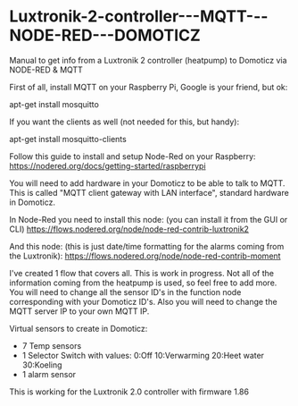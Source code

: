 # Luxtronik-2-controller---MQTT---NODE-RED---DOMOTICZ
Manual to get info from a Luxtronik 2 controller (heatpump) to Domoticz via NODE-RED &amp; MQTT

First of all, install MQTT on your Raspberry Pi, Google is your friend, but ok:

apt-get install mosquitto

If you want the clients as well (not needed for this, but handy):

apt-get install mosquitto-clients

Follow this guide to install and setup Node-Red on your Raspberry:
https://nodered.org/docs/getting-started/raspberrypi

You will need to add hardware in your Domoticz to be able to talk to MQTT. This is called "MQTT client gateway with LAN interface", standard hardware in Domoticz.

In Node-Red you need to install this node: (you can install it from the GUI or CLI)
https://flows.nodered.org/node/node-red-contrib-luxtronik2

And this node: (this is just date/time formatting for the alarms coming from the Luxtronik):
https://flows.nodered.org/node/node-red-contrib-moment

I've created 1 flow that covers all. This is work in progress. Not all of the information coming from the heatpump is used, so feel free to add more.
You will need to change all the sensor ID's in the function node corresponding with your Domoticz ID's.
Also you will need to change the MQTT server IP to your own MQTT IP.

Virtual sensors to create in Domoticz:
- 7 Temp sensors
- 1 Selector Switch with values: 0:Off 10:Verwarming 20:Heet water 30:Koeling
- 1 alarm sensor

This is working for the Luxtronik 2.0 controller with firmware 1.86
